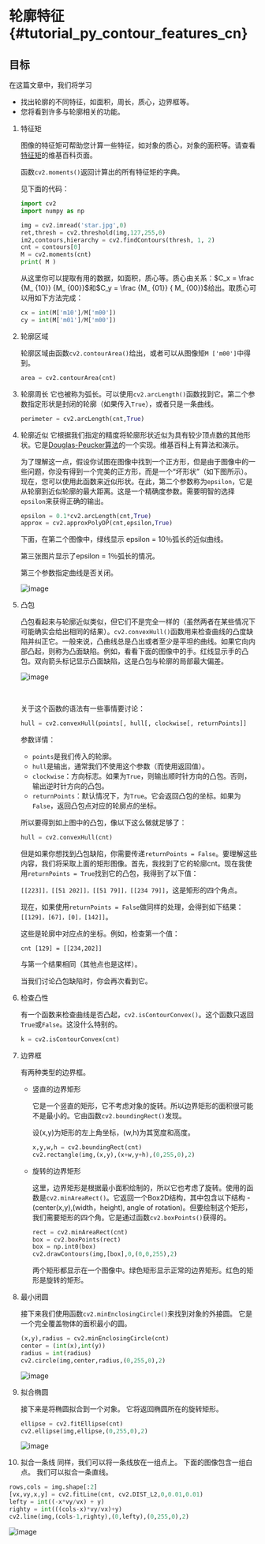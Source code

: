 # 轮廓特征{#tutorial_py_contour_features_cn}

## 目标

在这篇文章中，我们将学习

- 找出轮廓的不同特征，如面积，周长，质心，边界框等。
- 您将看到许多与轮廓相关的功能。

1. 特征矩

   图像的特征矩可帮助您计算一些特征，如对象的质心，对象的面积等。请查看[特征矩](http://en.wikipedia.org/wiki/Image_moment)的维基百科页面。

   函数`cv2.moments()`返回计算出的所有特征矩的字典。

   见下面的代码：

   ```python
   import cv2
   import numpy as np

   img = cv2.imread('star.jpg',0)
   ret,thresh = cv2.threshold(img,127,255,0)
   im2,contours,hierarchy = cv2.findContours(thresh, 1, 2)
   cnt = contours[0]
   M = cv2.moments(cnt)
   print( M )
   ```

   从这里你可以提取有用的数据，如面积，质心等。质心由关系：$C_x = \frac {M_ {10}} {M_ {00}}$和$C_y = \frac {M_ {01}} { M_ {00}}$给出。取质心可以用如下方法完成：

   ```python
   cx = int(M['m10']/M['m00'])
   cy = int(M['m01']/M['m00'])
   ```

2. 轮廓区域

   轮廓区域由函数`cv2.contourArea()`给出，或者可以从图像矩`M ['m00']`中得到。

   ```python
   area = cv2.contourArea(cnt)
   ```

3. 轮廓周长
   它也被称为弧长。可以使用`cv2.arcLength()`函数找到它。第二个参数指定形状是封闭的轮廓（如果传入`True`），或者只是一条曲线。

   ```python
   perimeter = cv2.arcLength(cnt,True)
   ```

4. 轮廓近似
    它根据我们指定的精度将轮廓形状近似为具有较少顶点数的其他形状。它是[Douglas-Peucker算法](http://en.wikipedia.org/wiki/Ramer-Douglas-Peucker_algorithm)的一个实现。维基百科上有算法和演示。

    为了理解这一点，假设你试图在图像中找到一个正方形，但是由于图像中的一些问题，你没有得到一个完美的正方形，而是一个“坏形状”（如下图所示）。现在，您可以使用此函数来近似形状。在此，第二个参数称为`epsilon`，它是从轮廓到近似轮廓的最大距离。这是一个精确度参数。需要明智的选择`epsilon`来获得正确的输出。

    ```python
    epsilon = 0.1*cv2.arcLength(cnt,True)
    approx = cv2.approxPolyDP(cnt,epsilon,True)
    ```

    下面，在第二个图像中，绿线显示 epsilon = 10％弧长的近似曲线。

    第三张图片显示了epsilon = 1％弧长的情况。

    第三个参数指定曲线是否关闭。

    ![image](images/approx.jpg)

5. 凸包

    凸包看起来与轮廓近似类似，但它们不是完全一样的（虽然两者在某些情况下可能确实会给出相同的结果）。`cv2.convexHull()`函数用来检查曲线的凸度缺陷并纠正它。一般来说，凸曲线总是凸出或者至少是平坦的曲线。如果它向内部凸起，则称为凸面缺陷。例如，看看下面的图像中的手。红线显示手的凸包。双向箭头标记显示凸面缺陷，这是凸包与轮廓的局部最大偏差。

    ![image](images/convexitydefects.jpg)

    ​

    关于这个函数的语法有一些事情要讨论：

    ```python
    hull = cv2.convexHull(points[, hull[, clockwise[, returnPoints]]
    ```

    参数详情：

    - `points`是我们传入的轮廓。
    - `hull`是输出，通常我们不使用这个参数（而使用返回值）。
    - `clockwise`：方向标志。如果为`True`，则输出顺时针方向的凸包。否则，输出逆时针方向的凸包。
    - `returnPoints`：默认情况下，为`True`。它会返回凸包的坐标。如果为`False`，返回凸包点对应的轮廓点的坐标。

    所以要得到如上图中的凸包，像以下这么做就足够了：

    ```python
    hull = cv2.convexHull(cnt)
    ```

    但是如果你想找到凸包缺陷，你需要传递`returnPoints = False`。要理解这些内容，我们将采取上面的矩形图像。首先，我找到了它的轮廓cnt。现在我使用`returnPoints = True`找到它的凸包，我得到了以下值：

    `[[223]]，[[51 202]]，[[51 79]]，[[234 79]]`，这是矩形的四个角点。

    现在，如果使用`returnPoints = False`做同样的处理，会得到如下结果：`[[129]，[67]，[0]，[142]]`。

    这些是轮廓中对应点的坐标。例如，检查第一个值：

    `cnt [129] = [[234,202]]`

    与第一个结果相同（其他点也是这样）。

    当我们讨论凸包缺陷时，你会再次看到它。

6. 检查凸性

    有一个函数来检查曲线是否凸起，`cv2.isContourConvex()`。这个函数只返回`True`或`False`。这没什么特别的。

    ```python
    k = cv2.isContourConvex(cnt)
    ```

7. 边界框

    有两种类型的边界框。

    - 竖直的边界矩形

      它是一个竖直的矩形，它不考虑对象的旋转。所以边界矩形的面积很可能不是最小的。它由函数`cv2.boundingRect()`发现。

      设(x,y)为矩形的左上角坐标，(w,h)为其宽度和高度。

      ```python
      x,y,w,h = cv2.boundingRect(cnt)
      cv2.rectangle(img,(x,y),(x+w,y+h),(0,255,0),2)
      ```

    - 旋转的边界矩形

      这里，边界矩形是根据最小面积绘制的，所以它也考虑了旋转。使用的函数是`cv2.minAreaRect()`。它返回一个Box2D结构，其中包含以下结构 - (center(x,y),(width，height), angle of rotation)。但要绘制这个矩形，我们需要矩形的四个角。它是通过函数`cv2.boxPoints()`获得的。

      ```python
      rect = cv2.minAreaRect(cnt)
      box = cv2.boxPoints(rect)
      box = np.int0(box)
      cv2.drawContours(img,[box],0,(0,0,255),2)
      ```

      两个矩形都显示在一个图像中。绿色矩形显示正常的边界矩形。红色的矩形是旋转的矩形。

8. 最小闭圆

    接下来我们使用函数`cv2.minEnclosingCircle()`来找到对象的外接圆。 它是一个完全覆盖物体的面积最小的圆。

    ```python
    (x,y),radius = cv2.minEnclosingCircle(cnt)
    center = (int(x),int(y))
    radius = int(radius)
    cv2.circle(img,center,radius,(0,255,0),2)
    ```

    ![image](images/circumcircle.png)

9. 拟合椭圆

   接下来是将椭圆拟合到一个对象。 它将返回椭圆所在的旋转矩形。

   ```python
   ellipse = cv2.fitEllipse(cnt)
   cv2.ellipse(img,ellipse,(0,255,0),2)
   ```

   ![image](images/fitellipse.png)

10. 拟合一条线
  同样，我们可以将一条线放在一组点上。 下面的图像包含一组白点。 我们可以拟合一条直线。

  ```python
  rows,cols = img.shape[:2]
  [vx,vy,x,y] = cv2.fitLine(cnt, cv2.DIST_L2,0,0.01,0.01)
  lefty = int((-x*vy/vx) + y)
  righty = int(((cols-x)*vy/vx)+y)
  cv2.line(img,(cols-1,righty),(0,lefty),(0,255,0),2)
  ```

  ![image](images/fitline.jpg)

